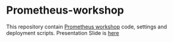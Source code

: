 # Prometheus-workshop

This repository contain [Prometheus workshop][1] code, settings and deployment scripts. 
Presentation Slide is [here][2]



[1]: https://devops.kktix.cc/events/prometheus-workshop "Workshop link"
[2]: https://docs.google.com/presentation/d/1nbqa-mDEFM3OM-BlT6D7en5sS44wlHyECH_QAxOS46Q

